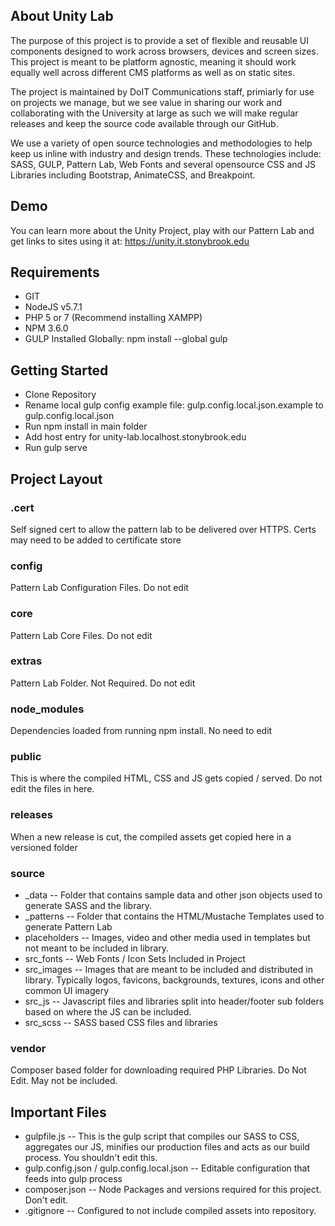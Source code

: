 ## About Unity Lab
The purpose of this project is to provide a set of flexible and reusable UI components designed to work across browsers, devices and screen sizes. This project is meant to be platform agnostic, meaning it should work equally well across different CMS platforms as well as on static sites.

The project is maintained by DoIT Communications staff, primiarly for use on projects we manage, but we see value in sharing our work and collaborating with the University at large as such we will make regular releases and keep the source code available through our GitHub.

We use a variety of open source technologies and methodologies to help keep us inline with industry and design trends. These technologies include: SASS, GULP, Pattern Lab, Web Fonts and several opensource CSS and JS Libraries including Bootstrap, AnimateCSS, and Breakpoint.

## Demo
You can learn more about the Unity Project, play with our Pattern Lab and get links to sites using it at: https://unity.it.stonybrook.edu

## Requirements

* GIT
* NodeJS v5.7.1
* PHP 5 or 7 (Recommend installing XAMPP)
* NPM 3.6.0
* GULP Installed Globally: npm install --global gulp

## Getting Started

* Clone Repository
* Rename local gulp config example file: gulp.config.local.json.example to gulp.config.local.json
* Run npm install in main folder
* Add host entry for unity-lab.localhost.stonybrook.edu
* Run gulp serve



## Project Layout

### .cert
Self signed cert to allow the pattern lab to be delivered over HTTPS. Certs may need to be added to certificate store
### config
Pattern Lab Configuration Files. Do not edit
### core
Pattern Lab Core Files. Do not edit
### extras
Pattern Lab Folder. Not Required. Do not edit
### node_modules
Dependencies loaded from running npm install. No need to edit
### public
This is where the compiled HTML, CSS and JS gets copied / served. Do not edit the files in here.
### releases
When a new release is cut, the compiled assets get copied here in a versioned folder
### source
* \_data -- Folder that contains sample data and other json objects used to generate SASS and the library.
* \_patterns -- Folder that contains the HTML/Mustache Templates used to generate Pattern Lab
* placeholders -- Images, video and other media used in templates but not meant to be included in library.
* src_fonts -- Web Fonts / Icon Sets Included in Project
* src_images -- Images that are meant to be included and distributed in library. Typically logos, favicons, backgrounds, textures, icons and other common UI imagery
* src_js -- Javascript files and libraries split into header/footer sub folders based on where the JS can be included.
* src_scss -- SASS based CSS files and libraries
### vendor
Composer based folder for downloading required PHP Libraries. Do Not Edit. May not be included.

## Important Files

* gulpfile.js -- This is the gulp script that compiles our SASS to CSS, aggregates our JS, minifies our production files and acts as our build process. You shouldn't edit this.
* gulp.config.json / gulp.config.local.json -- Editable configuration that feeds into gulp process
* composer.json -- Node Packages and versions required for this project. Don't edit.
* .gitignore -- Configured to not include compiled assets into repository.
